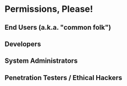 # Permissions, Please!


## End Users (a.k.a. "common folk")

## Developers

## System Administrators

## Penetration Testers / Ethical Hackers




